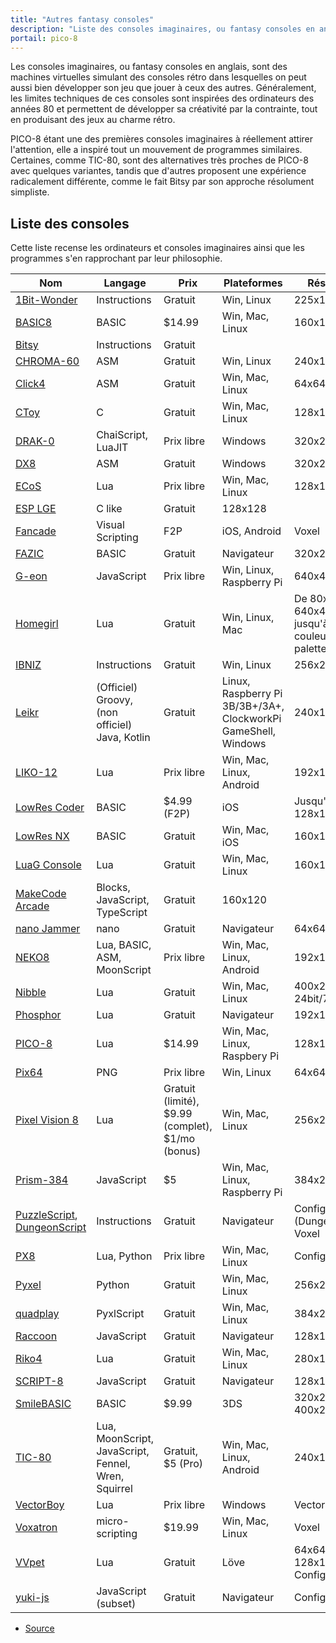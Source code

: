 ```yaml
---
title: "Autres fantasy consoles"
description: "Liste des consoles imaginaires, ou fantasy consoles en anglais, gratuites et payantes pour créer vos jeux."
portail: pico-8
---
```


Les consoles imaginaires, ou fantasy consoles en anglais, sont des machines virtuelles simulant des consoles rétro dans lesquelles on peut aussi bien développer son jeu que jouer à ceux des autres. Généralement, les limites techniques de ces consoles sont inspirées des ordinateurs des années 80 et permettent de développer sa créativité par la contrainte, tout en produisant des jeux au charme rétro.

PICO-8 étant une des premières consoles imaginaires à réellement attirer l'attention, elle a inspiré tout un mouvement de programmes similaires. Certaines, comme TIC-80, sont des alternatives très proches de PICO-8 avec quelques variantes, tandis que d'autres proposent une expérience radicalement différente, comme le fait Bitsy par son approche résolument simpliste.

## Liste des consoles

Cette liste recense les ordinateurs et consoles imaginaires ainsi que les programmes s'en rapprochant par leur philosophie.

Nom | Langage | Prix | Plateformes | Résolution
--- | --- | --- | --- | ---
[1Bit-Wonder](https://brastin3.itch.io/1bit-wonder) | Instructions | Gratuit | Win, Linux | 225x125
[BASIC8](https://paladin-t.github.io/b8/) | BASIC | $14.99 | Win, Mac, Linux | 160x128
[Bitsy](https://ledoux.itch.io/bitsy) | Instructions | Gratuit
[CHROMA-60](https://arkia.itch.io/chroma-60) | ASM | Gratuit | Win, Linux | 240x135
[Click4](https://github.com/josefnpat/click4) | ASM | Gratuit | Win, Mac, Linux | 64x64
[CToy](https://github.com/anael-seghezzi/CToy) | C | Gratuit | Win, Mac, Linux | 128x128
[DRAK-0](https://github.com/drako0812/DRAK-0) | ChaiScript, LuaJIT | Prix libre | Windows | 320x240
[DX8](https://betajaen.itch.io/dx8) | ASM | Gratuit | Windows | 320x256
[ECoS](https://mljware.itch.io/ecos) | Lua | Prix libre | Win, Mac, Linux | 128x128
[ESP LGE](https://corax89.github.io/esp8266Game/index.html) | C like | Gratuit| 128x128
[Fancade](http://www.fancade.com/) | Visual Scripting | F2P | iOS, Android | Voxel
[FAZIC](https://fazic.fazibear.me/) | BASIC | Gratuit | Navigateur | 320x240
[G-eon](https://github.com/G-eon/g-eon-wiki/wiki) | JavaScript | Prix libre | Win, Linux, Raspberry Pi | 640x480
[Homegirl](https://poeticandroid.itch.io/homegirl) | Lua | Gratuit | Win, Linux, Mac | De 80x45 à 640x480, jusqu'à 256 couleurs, palette 12bit
[IBNIZ](http://pelulamu.net/ibniz/) | Instructions | Gratuit | Win, Linux | 256x256
[Leikr](https://github.com/Torbuntu/Leikr) | (Officiel) Groovy, (non officiel) Java, Kotlin | Gratuit | Linux, Raspberry Pi 3B/3B+/3A+, ClockworkPi GameShell, Windows | 240x160
[LIKO-12](https://ramilego4game.itch.io/liko12) | Lua | Prix libre | Win, Mac, Linux, Android | 192x128
[LowRes Coder](http://lowres.inutilis.com) | BASIC | $4.99 (F2P) | iOS | Jusqu'à 128x128
[LowRes NX](https://lowresnx.inutilis.com/) | BASIC | Gratuit | Win, Mac, iOS | 160x128
[LuaG Console](https://github.com/Vulcalien/LuaG-Console) | Lua | Gratuit | Win, Mac, Linux | 160x160
[MakeCode Arcade](https://arcade.makecode.com/) | Blocks, JavaScript, TypeScript | Gratuit | 160x120
[nano Jammer](https://morgan3d.github.io/nano/) | nano | Gratuit | Navigateur | 64x64
[NEKO8](https://egordorichev.itch.io/neko8) | Lua, BASIC, ASM, MoonScript | Prix libre | Win, Mac, Linux, Android | 192x128
[Nibble](https://docs.nibble.world/) | Lua | Gratuit | Win, Mac, Linux | 400x240 24bit/7bit
[Phosphor](https://mlepage.github.io/phosphor/) | Lua | Gratuit | Navigateur | 192x128
[PICO-8](https://www.lexaloffle.com/pico-8.php) | Lua | $14.99 | Win, Mac, Linux, Raspbery Pi | 128x128 4bit
[Pix64](https://zappedcow.itch.io/pix64) | PNG | Prix libre | Win, Linux | 64x64
[Pixel Vision 8](https://www.pixelvision8.com/) | Lua | Gratuit (limité), $9.99 (complet), $1/mo (bonus) | Win, Mac, Linux | 256x240
[Prism-384](https://grapefruitopia.itch.io/prism-384) | JavaScript | $5 | Win, Mac, Linux, Raspberry Pi | 384x216
[PuzzleScript](https://www.puzzlescript.net/), [DungeonScript](http://dungeonscript.farbs.org/) | Instructions | Gratuit | Navigateur |	Configurable, (DungeonScript) Voxel
[PX8](https://hallucino.itch.io/px8) | Lua, Python | Prix libre | Win, Mac, Linux | Configurable
[Pyxel](https://github.com/kitao/pyxel) | Python | Gratuit | Win, Mac, Linux | 256x256
[quadplay](https://morgan3d.github.io/quadplay/console/quadplay.html?IDE=1) | PyxlScript | Gratuit | Win, Mac, Linux | 384x224
[Raccoon](https://github.com/Lyatus/raccoon) | JavaScript | Gratuit | Navigateur | 128x128
[Riko4](https://github.com/incinirate/riko4) | Lua | Gratuit | Win, Mac, Linux | 280x160
[SCRIPT-8](https://script-8.github.io/) | JavaScript | Gratuit | Navigateur | 128x128
[SmileBASIC](http://smilebasic.com/en/) | BASIC | $9.99 | 3DS | 320x240, 400x240
[TIC-80](https://tic.computer) | Lua, MoonScript, JavaScript, Fennel, Wren, Squirrel | Gratuit, $5 (Pro) | Win, Mac, Linux, Android | 240x136
[VectorBoy](https://melloland.itch.io/vectorboy) | Lua | Prix libre | Windows | Vector
[Voxatron](https://www.lexaloffle.com/voxatron.php) | micro-scripting | $19.99 | Win, Mac, Linux | Voxel
[VVpet](https://github.com/gardrek/VVpet) | Lua | Gratuit | Löve | 64x64x2, 128x128x4, Configurable
[yuki-js](https://github.com/nrkn/yuki-js) | JavaScript (subset) | Gratuit | Navigateur | Configurable

- [Source](https://github.com/paladin-t/fantasy)